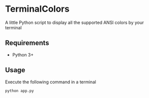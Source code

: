 # TerminalColors
A little Python script to display all the supported ANSI colors by your terminal

## Requirements
* Python 3+

## Usage
Execute the following command in a terminal
```
python app.py
```
